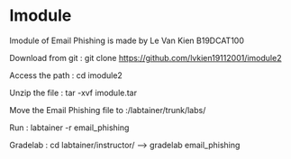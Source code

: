 # Imodule
Imodule of Email Phishing is made by Le Van Kien B19DCAT100

Download from git : git clone https://github.com/lvkien19112001/imodule2

Access the path : cd imodule2

Unzip the file : tar -xvf imodule.tar 

Move the Email Phishing file to :/labtainer/trunk/labs/

Run : labtainer -r email_phishing

Gradelab : cd labtainer/instructor/ --> gradelab email_phishing





